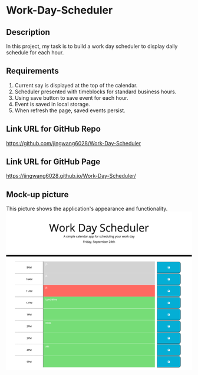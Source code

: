 # Work-Day-Scheduler

## Description

In this project, my task is to build a work day scheduler to display daily schedule for each hour.

## Requirements

1. Current say is displayed at the top of the calendar.
2. Scheduler presented with timeblocks for standard business hours.
3. Using save button to save event for each hour.
4. Event is saved in local storage.
5. When refresh the page, saved events persist.

## Link URL for GitHub Repo

https://github.com/jingwang6028/Work-Day-Scheduler

## Link URL for GitHub Page

https://jingwang6028.github.io/Work-Day-Scheduler/

## Mock-up picture

This picture shows the application's appearance and functionality.
![work-day-scheduler](./assets/scheduler.png)
